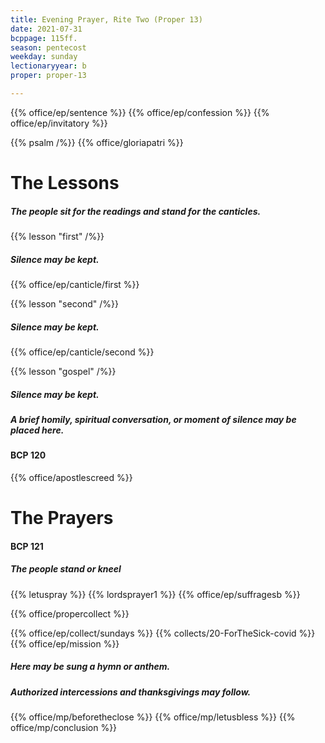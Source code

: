 ```yaml
---
title: Evening Prayer, Rite Two (Proper 13)
date: 2021-07-31
bcppage: 115ff.
season: pentecost
weekday: sunday
lectionaryyear: b
proper: proper-13

---
```


{{% office/ep/sentence %}}
{{% office/ep/confession %}}
{{% office/ep/invitatory  %}}

{{% psalm /%}}
{{% office/gloriapatri %}}

# The Lessons
##### The people sit for the readings and stand for the canticles.
{{% lesson "first" /%}}

##### Silence may be kept.
{{% office/ep/canticle/first %}}

{{% lesson "second" /%}}

##### Silence may be kept.
{{% office/ep/canticle/second %}}

{{% lesson "gospel" /%}}

##### Silence may be kept.
##### A brief homily, spiritual conversation, or moment of silence may be placed here.

#### BCP 120
{{% office/apostlescreed %}}

# The Prayers
#### BCP 121
##### The people stand or kneel
{{% letuspray %}}
{{% lordsprayer1 %}}
{{% office/ep/suffragesb %}}

{{% office/propercollect %}}

{{% office/ep/collect/sundays %}}
{{% collects/20-ForTheSick-covid %}}
{{% office/ep/mission %}}

##### Here may be sung a hymn or anthem.
##### Authorized intercessions and thanksgivings may follow.

{{% office/mp/beforetheclose %}}
{{% office/mp/letusbless %}}
{{% office/mp/conclusion %}}
